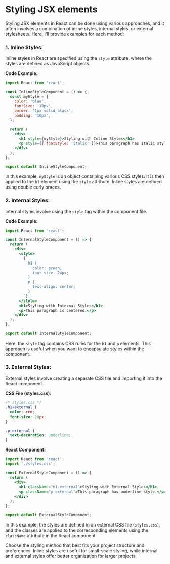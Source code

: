 # Styling JSX elements

Styling JSX elements in React can be done using various approaches, and it often involves a combination of inline styles, internal styles, or external stylesheets. Here, I'll provide examples for each method:

### 1. Inline Styles:

Inline styles in React are specified using the `style` attribute, where the styles are defined as JavaScript objects.

**Code Example:**

```jsx
import React from 'react';

const InlineStyleComponent = () => {
  const myStyle = {
    color: 'blue',
    fontSize: '18px',
    border: '1px solid black',
    padding: '10px',
  };

  return (
    <div>
      <h1 style={myStyle}>Styling with Inline Styles</h1>
      <p style={{ fontStyle: 'italic' }}>This paragraph has italic style.</p>
    </div>
  );
};

export default InlineStyleComponent;
```

In this example, `myStyle` is an object containing various CSS styles. It is then applied to the `h1` element using the `style` attribute. Inline styles are defined using double curly braces.

### 2. Internal Styles:

Internal styles involve using the `style` tag within the component file.

**Code Example:**

```jsx
import React from 'react';

const InternalStyleComponent = () => {
  return (
    <div>
      <style>
        {`
          h1 {
            color: green;
            font-size: 24px;
          }
          p {
            text-align: center;
          }
        `}
      </style>
      <h1>Styling with Internal Styles</h1>
      <p>This paragraph is centered.</p>
    </div>
  );
};

export default InternalStyleComponent;
```

Here, the `style` tag contains CSS rules for the `h1` and `p` elements. This approach is useful when you want to encapsulate styles within the component.

### 3. External Styles:

External styles involve creating a separate CSS file and importing it into the React component.

**CSS File (styles.css):**

```css
/* styles.css */
.h1-external {
  color: red;
  font-size: 20px;
}

.p-external {
  text-decoration: underline;
}
```

**React Component:**

```jsx
import React from 'react';
import './styles.css';

const ExternalStyleComponent = () => {
  return (
    <div>
      <h1 className="h1-external">Styling with External Styles</h1>
      <p className="p-external">This paragraph has underline style.</p>
    </div>
  );
};

export default ExternalStyleComponent;
```

In this example, the styles are defined in an external CSS file (`styles.css`), and the classes are applied to the corresponding elements using the `className` attribute in the React component.

Choose the styling method that best fits your project structure and preferences. Inline styles are useful for small-scale styling, while internal and external styles offer better organization for larger projects.